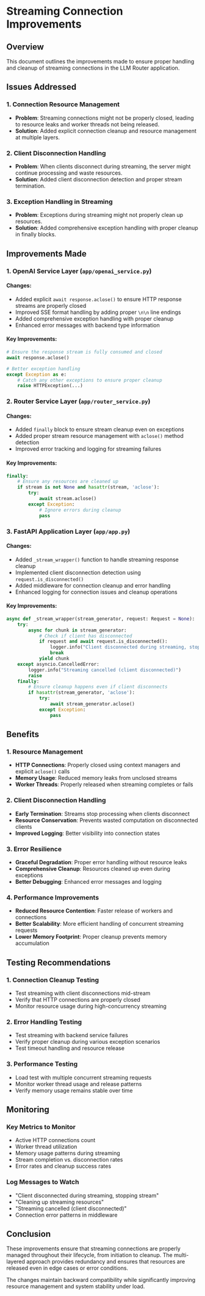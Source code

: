 # Streaming Connection Improvements

## Overview
This document outlines the improvements made to ensure proper handling and cleanup of streaming connections in the LLM Router application.

## Issues Addressed

### 1. Connection Resource Management
- **Problem**: Streaming connections might not be properly closed, leading to resource leaks and worker threads not being released.
- **Solution**: Added explicit connection cleanup and resource management at multiple layers.

### 2. Client Disconnection Handling
- **Problem**: When clients disconnect during streaming, the server might continue processing and waste resources.
- **Solution**: Added client disconnection detection and proper stream termination.

### 3. Exception Handling in Streaming
- **Problem**: Exceptions during streaming might not properly clean up resources.
- **Solution**: Added comprehensive exception handling with proper cleanup in finally blocks.

## Improvements Made

### 1. OpenAI Service Layer (`app/openai_service.py`)

#### Changes:
- Added explicit `await response.aclose()` to ensure HTTP response streams are properly closed
- Improved SSE format handling by adding proper `\n\n` line endings
- Added comprehensive exception handling with proper cleanup
- Enhanced error messages with backend type information

#### Key Improvements:
```python
# Ensure the response stream is fully consumed and closed
await response.aclose()

# Better exception handling
except Exception as e:
    # Catch any other exceptions to ensure proper cleanup
    raise HTTPException(...)
```

### 2. Router Service Layer (`app/router_service.py`)

#### Changes:
- Added `finally` block to ensure stream cleanup even on exceptions
- Added proper stream resource management with `aclose()` method detection
- Improved error tracking and logging for streaming failures

#### Key Improvements:
```python
finally:
    # Ensure any resources are cleaned up
    if stream is not None and hasattr(stream, 'aclose'):
        try:
            await stream.aclose()
        except Exception:
            # Ignore errors during cleanup
            pass
```

### 3. FastAPI Application Layer (`app/app.py`)

#### Changes:
- Added `_stream_wrapper()` function to handle streaming response cleanup
- Implemented client disconnection detection using `request.is_disconnected()`
- Added middleware for connection cleanup and error handling
- Enhanced logging for connection issues and cleanup operations

#### Key Improvements:
```python
async def _stream_wrapper(stream_generator, request: Request = None):
    try:
        async for chunk in stream_generator:
            # Check if client has disconnected
            if request and await request.is_disconnected():
                logger.info("Client disconnected during streaming, stopping stream")
                break
            yield chunk
    except asyncio.CancelledError:
        logger.info("Streaming cancelled (client disconnected)")
        raise
    finally:
        # Ensure cleanup happens even if client disconnects
        if hasattr(stream_generator, 'aclose'):
            try:
                await stream_generator.aclose()
            except Exception:
                pass
```

## Benefits

### 1. Resource Management
- **HTTP Connections**: Properly closed using context managers and explicit `aclose()` calls
- **Memory Usage**: Reduced memory leaks from unclosed streams
- **Worker Threads**: Properly released when streaming completes or fails

### 2. Client Disconnection Handling
- **Early Termination**: Streams stop processing when clients disconnect
- **Resource Conservation**: Prevents wasted computation on disconnected clients
- **Improved Logging**: Better visibility into connection states

### 3. Error Resilience
- **Graceful Degradation**: Proper error handling without resource leaks
- **Comprehensive Cleanup**: Resources cleaned up even during exceptions
- **Better Debugging**: Enhanced error messages and logging

### 4. Performance Improvements
- **Reduced Resource Contention**: Faster release of workers and connections
- **Better Scalability**: More efficient handling of concurrent streaming requests
- **Lower Memory Footprint**: Proper cleanup prevents memory accumulation

## Testing Recommendations

### 1. Connection Cleanup Testing
- Test streaming with client disconnections mid-stream
- Verify that HTTP connections are properly closed
- Monitor resource usage during high-concurrency streaming

### 2. Error Handling Testing
- Test streaming with backend service failures
- Verify proper cleanup during various exception scenarios
- Test timeout handling and resource release

### 3. Performance Testing
- Load test with multiple concurrent streaming requests
- Monitor worker thread usage and release patterns
- Verify memory usage remains stable over time

## Monitoring

### Key Metrics to Monitor
- Active HTTP connections count
- Worker thread utilization
- Memory usage patterns during streaming
- Stream completion vs. disconnection rates
- Error rates and cleanup success rates

### Log Messages to Watch
- "Client disconnected during streaming, stopping stream"
- "Cleaning up streaming resources"
- "Streaming cancelled (client disconnected)"
- Connection error patterns in middleware

## Conclusion

These improvements ensure that streaming connections are properly managed throughout their lifecycle, from initiation to cleanup. The multi-layered approach provides redundancy and ensures that resources are released even in edge cases or error conditions.

The changes maintain backward compatibility while significantly improving resource management and system stability under load.
